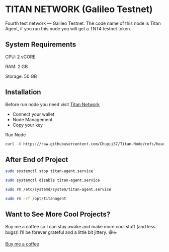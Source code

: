 # TITAN NETWORK (Galileo Testnet)
Fourth test network — Galileo Testnet. The code name of this node is Titan Agent, if you run this node you will get a TNT4 testnet token.

## System Requirements
CPU: 2 vCORE

RAM: 2 GB

Storage: 50 GB

## Installation

Before run node you need visit [Titan Network](https://test4.titannet.io/)
* Connect your wallet
* Node Management
* Copy your key

Run Node
   ```bash
  curl -O https://raw.githubusercontent.com/Chupii37/Titan-Node/refs/heads/main/Titan-Agent/titan-agent.sh && chmod +x titan-agent.sh && ./titan-agent.sh
   ```
## After End of Project
   ```bash
   sudo systemctl stop titan-agent.service
   ```
   ```bash
   sudo systemctl disable titan-agent.service
   ```
   ```bash
   sudo rm /etc/systemd/system/titan-agent.service
   ```
   ```bash
   sudo rm -rf /opt/titanagent
   ```

## Want to See More Cool Projects?

Buy me a coffee so I can stay awake and make more cool stuff (and less bugs)! I’ll be forever grateful and a little bit jittery. 😆☕ 

[Buy me a coffee](https://paypal.me/chupii37 )
